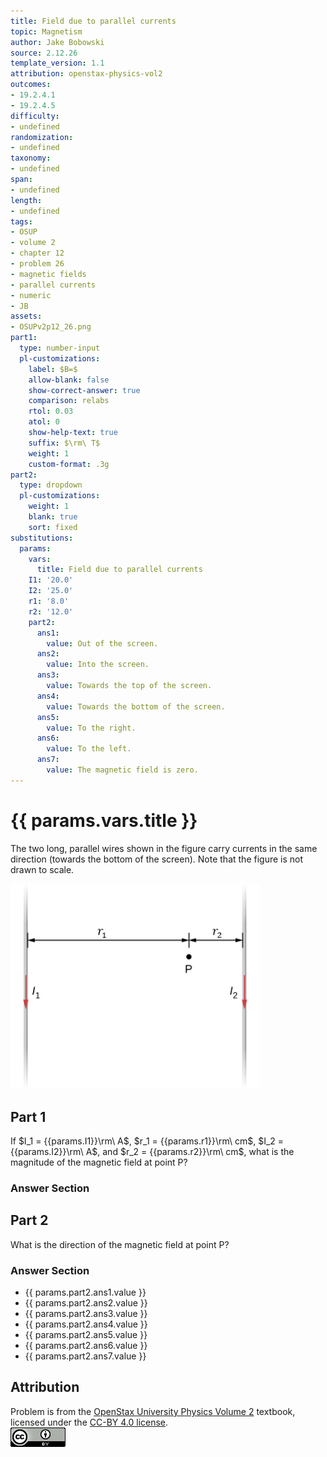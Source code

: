 ```yaml
---
title: Field due to parallel currents
topic: Magnetism
author: Jake Bobowski
source: 2.12.26
template_version: 1.1
attribution: openstax-physics-vol2
outcomes:
- 19.2.4.1
- 19.2.4.5
difficulty:
- undefined
randomization:
- undefined
taxonomy:
- undefined
span:
- undefined
length:
- undefined
tags:
- OSUP
- volume 2
- chapter 12
- problem 26
- magnetic fields
- parallel currents
- numeric
- JB
assets:
- OSUPv2p12_26.png
part1:
  type: number-input
  pl-customizations:
    label: $B=$
    allow-blank: false
    show-correct-answer: true
    comparison: relabs
    rtol: 0.03
    atol: 0
    show-help-text: true
    suffix: $\rm\ T$
    weight: 1
    custom-format: .3g
part2:
  type: dropdown
  pl-customizations:
    weight: 1
    blank: true
    sort: fixed
substitutions:
  params:
    vars:
      title: Field due to parallel currents
    I1: '20.0'
    I2: '25.0'
    r1: '8.0'
    r2: '12.0'
    part2:
      ans1:
        value: Out of the screen.
      ans2:
        value: Into the screen.
      ans3:
        value: Towards the top of the screen.
      ans4:
        value: Towards the bottom of the screen.
      ans5:
        value: To the right.
      ans6:
        value: To the left.
      ans7:
        value: The magnetic field is zero.
---
```

# {{ params.vars.title }}
The two long, parallel wires shown in the figure carry currents in the same direction (towards the bottom of the screen).
Note that the figure is not drawn to scale.

<img src="OSUPv2p12_26.png" width=400 alt="Parallel currents.">

## Part 1

If $I_1 = {{params.I1}}\rm\ A$, $r_1 = {{params.r1}}\rm\ cm$, $I_2 = {{params.I2}}\rm\ A$, and $r_2 = {{params.r2}}\rm\ cm$, what is the magnitude of the magnetic field at point P?

### Answer Section

## Part 2

What is the direction of the magnetic field at point P?

### Answer Section

- {{ params.part2.ans1.value }}
- {{ params.part2.ans2.value }}
- {{ params.part2.ans3.value }}
- {{ params.part2.ans4.value }}
- {{ params.part2.ans5.value }}
- {{ params.part2.ans6.value }}
- {{ params.part2.ans7.value }}

## Attribution

Problem is from the [OpenStax University Physics Volume 2](https://openstax.org/details/books/university-physics-volume-2) textbook, licensed under the [CC-BY 4.0 license](https://creativecommons.org/licenses/by/4.0/).<br>![Image representing the Creative Commons 4.0 BY license.](https://raw.githubusercontent.com/firasm/bits/master/by.png)